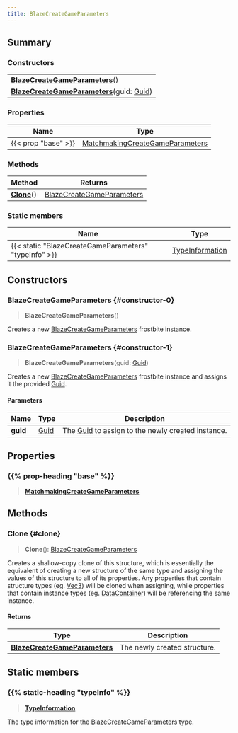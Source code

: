 ```yaml
---
title: BlazeCreateGameParameters
---
```


## Summary

### Constructors

|  |
| --- |
| **[BlazeCreateGameParameters](#constructor-0)**() |
| **[BlazeCreateGameParameters](#constructor-1)**(guid: [Guid](/vext/ref/shared/type/guid)) |

### Properties

| Name | Type |
| ---- | ---- |
| {{< prop "base" >}} | [MatchmakingCreateGameParameters](/vext/ref/fb/matchmakingcreategameparameters) |

### Methods

| Method | Returns |
| ------ | ------- |
| **[Clone](#clone)**() | [BlazeCreateGameParameters](/vext/ref/fb/blazecreategameparameters) |

### Static members

| Name | Type |
| ---- | ---- |
| {{< static "BlazeCreateGameParameters" "typeInfo" >}} | [TypeInformation](/vext/ref/shared/type/typeinformation) |

## Constructors

### BlazeCreateGameParameters {#constructor-0}

> **BlazeCreateGameParameters**()

Creates a new [BlazeCreateGameParameters](/vext/ref/fb/blazecreategameparameters) frostbite instance.

### BlazeCreateGameParameters {#constructor-1}

> **BlazeCreateGameParameters**(guid: [Guid](/vext/ref/shared/type/guid))

Creates a new [BlazeCreateGameParameters](/vext/ref/fb/blazecreategameparameters) frostbite instance and assigns it the provided [Guid](/vext/ref/shared/type/guid).

#### Parameters

| Name | Type | Description |
| ---- | ---- | ----------- |
| **guid** | [Guid](/vext/ref/shared/type/guid) | The [Guid](/vext/ref/shared/type/guid) to assign to the newly created instance. |

## Properties

### {{% prop-heading "base" %}}

> **[MatchmakingCreateGameParameters](/vext/ref/fb/matchmakingcreategameparameters)**

## Methods

### Clone {#clone}

> **Clone**(): [BlazeCreateGameParameters](/vext/ref/fb/blazecreategameparameters)

Creates a shallow-copy clone of this structure, which is essentially the equivalent of creating a new structure of the same type and assigning the values of this structure to all of its properties. Any properties that contain structure types (eg. [Vec3](/vext/ref/shared/type/vec3)) will be cloned when assigning, while properties that contain instance types (eg. [DataContainer](/vext/ref/shared/type/datacontainer)) will be referencing the same instance.

#### Returns

| Type | Description |
| ---- | ----------- |
| **[BlazeCreateGameParameters](/vext/ref/fb/blazecreategameparameters)** | The newly created structure. |

## Static members

### {{% static-heading "typeInfo" %}}

> **[TypeInformation](/vext/ref/shared/type/typeinformation)**

The type information for the [BlazeCreateGameParameters](/vext/ref/fb/blazecreategameparameters) type.

